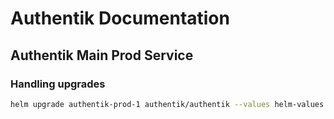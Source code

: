 # Authentik Documentation

## Authentik Main Prod Service

### Handling upgrades

```bash
helm upgrade authentik-prod-1 authentik/authentik --values helm-values.yaml --values helm-credentials.yaml
```
